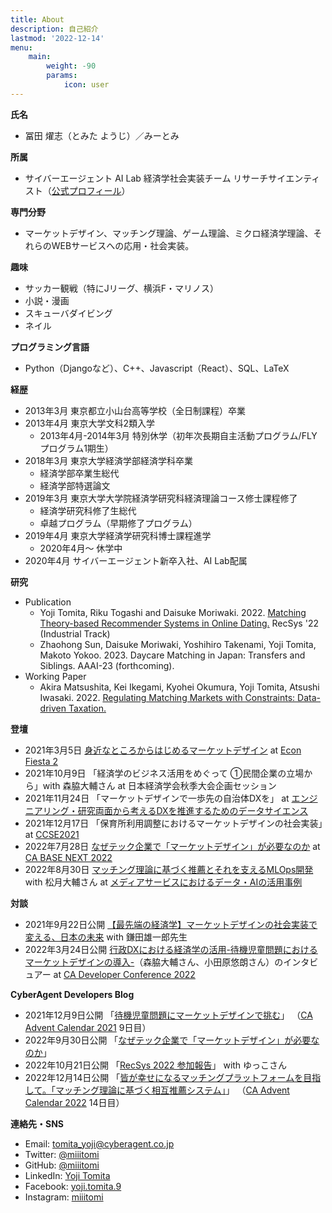 ```yaml
---
title: About
description: 自己紹介
lastmod: '2022-12-14'
menu:
    main: 
        weight: -90
        params:
            icon: user
---
```

**氏名**
 - 冨田 燿志（とみた ようじ）／みーとみ

**所属**
 - サイバーエージェント AI Lab 経済学社会実装チーム リサーチサイエンティスト（[公式プロフィール](https://cyberagent.ai/ailab/people/ytomita/)）

**専門分野**
 - マーケットデザイン、マッチング理論、ゲーム理論、ミクロ経済学理論、それらのWEBサービスへの応用・社会実装。

**趣味**
 - サッカー観戦（特にJリーグ、横浜F・マリノス）
 - 小説・漫画
 - スキューバダイビング
 - ネイル

**プログラミング言語**
 - Python（Djangoなど）、C++、Javascript（React）、SQL、LaTeX

**経歴**
 - 2013年3月 東京都立小山台高等学校（全日制課程）卒業
 - 2013年4月 東京大学文科2類入学
   - 2013年4月-2014年3月 特別休学（初年次長期自主活動プログラム/FLYプログラム1期生）
 - 2018年3月 東京大学経済学部経済学科卒業
   - 経済学部卒業生総代
   - 経済学部特選論文
 - 2019年3月 東京大学大学院経済学研究科経済理論コース修士課程修了
   - 経済学研究科修了生総代
   - 卓越プログラム（早期修了プログラム）
 - 2019年4月 東京大学経済学研究科博士課程進学
   - 2020年4月〜 休学中
 - 2020年4月 サイバーエージェント新卒入社、AI Lab配属

**研究**
 - Publication
   - Yoji Tomita, Riku Togashi and Daisuke Moriwaki. 2022. [Matching Theory-based Recommender Systems in Online Dating.](https://dl.acm.org/doi/fullHtml/10.1145/3523227.3547406) RecSys '22 (Industrial Track)
   - Zhaohong Sun, Daisuke Moriwaki, Yoshihiro Takenami, Yoji Tomita, Makoto Yokoo. 2023. Daycare Matching in Japan: Transfers and Siblings. AAAI-23 (forthcoming).
 - Working Paper
   - Akira Matsushita, Kei Ikegami, Kyohei Okumura, Yoji Tomita, Atsushi Iwasaki. 2022. [Regulating Matching Markets with Constraints: Data-driven Taxation.](https://arxiv.org/abs/2205.14387)

**登壇**
 - 2021年3月5日 [身近なところからはじめるマーケットデザイン](https://www.slideshare.net/YojiTomita/ss-244201005) at [Econ Fiesta 2](https://sansan.connpass.com/event/203771/)
 - 2021年10月9日 「経済学のビジネス活用をめぐって ①民間企業の立場から」with 森脇大輔さん at 日本経済学会秋季大会企画セッション
 - 2021年11月24日 「マーケットデザインで一歩先の自治体DXを」 at [エンジニアリング・研究両面から考えるDXを推進するためのデータサイエンス](https://techplay.jp/event/835479)
 - 2021年12月17日 「保育所利用調整におけるマーケットデザインの社会実装」at [CCSE2021](https://ccse.jp/2021/)
 - 2022年7月28日 [なぜテック企業で「マーケットデザイン」が必要なのか](https://ca-base-next.cyberagent.co.jp/2022/sessions/market-design/) at [CA BASE NEXT 2022](https://ca-base-next.cyberagent.co.jp/2022/)
 - 2022年8月30日 [マッチング理論に基づく推薦とそれを支えるMLOps開発](https://developers.cyberagent.co.jp/blog/archives/37354/) with 松月大輔さん at [メディアサービスにおけるデータ・AIの活用事例](https://cyberagent.connpass.com/event/255813/)

**対談**
 - 2021年9月22日公開 [【最先端の経済学】マーケットデザインの社会実装で変える、日本の未来](https://www.cyberagent.co.jp/way/list/detail/id=26671) with 鎌田雄一郎先生
 - 2022年3月24日公開 [行政DXにおける経済学の活用-待機児童問題におけるマーケットデザインの導入-](https://cadc.cyberagent.co.jp/2022/program/economics-govtech/)（森脇大輔さん、小田原悠朗さん）のインタビュアー at [CA Developer Conference 2022](https://cadc.cyberagent.co.jp/2022/)

**CyberAgent Developers Blog**
 - 2021年12月9日公開 「[待機児童問題にマーケットデザインで挑む](https://developers.cyberagent.co.jp/blog/archives/32763/)」 （[CA Advent Calendar 2021](https://adventar.org/calendars/6839) 9日目）
 - 2022年9月30日公開 「[なぜテック企業で「マーケットデザイン」が必要なのか](https://developers.cyberagent.co.jp/blog/archives/37708/)」
 - 2022年10月21日公開 「[RecSys 2022 参加報告](https://developers.cyberagent.co.jp/blog/archives/38014/)」 with ゆっこさん
 - 2022年12月14日公開 「[皆が幸せになるマッチングプラットフォームを目指して。「マッチング理論に基づく相互推薦システム」](https://developers.cyberagent.co.jp/blog/archives/39706/)」 （[CA Advent Calendar 2022](https://adventar.org/calendars/7806) 14日目）

**連絡先・SNS**
 - Email: tomita_yoji@cyberagent.co.jp
 - Twitter: [@miiitomi](https://twitter.com/miiitomi/)
 - GitHub: [@miiitomi](https://github.com/miiitomi/)
 - LinkedIn: [Yoji Tomita](https://www.linkedin.com/in/yoji-tomita/)
 - Facebook: [yoji.tomita.9](https://www.facebook.com/yoji.tomita.9/)
 - Instagram: [miiitomi](https://www.instagram.com/miiitomi/)
